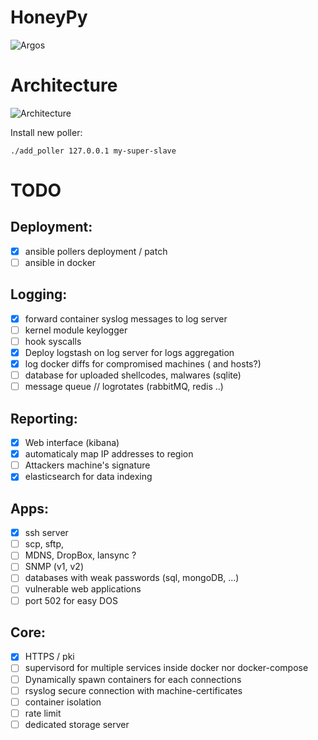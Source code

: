# HoneyPy
![Argos](https://static.comicvine.com/uploads/scale_small/11/117763/3094291-mightyherc13807.jpg)

# Architecture
![Architecture](https://github.com/jurelou/HoneyPy/blob/master/arch)

Install new poller:
```shell
./add_poller 127.0.0.1 my-super-slave
```

# TODO

## Deployment:

- [x] ansible pollers deployment / patch
- [ ] ansible in docker

## Logging:

- [x] forward container syslog messages to log server
- [ ] kernel module keylogger
- [ ] hook syscalls
- [x] Deploy logstash on log server for logs aggregation
- [x] log docker diffs for compromised machines ( and hosts?)
- [ ] database for uploaded shellcodes, malwares (sqlite)
- [ ] message queue // logrotates (rabbitMQ, redis ..)

## Reporting:
- [x] Web interface (kibana)
- [x] automaticaly map IP addresses to region
- [ ] Attackers machine's signature
- [x] elasticsearch for data indexing

## Apps:
- [x] ssh server
- [ ] scp, sftp,   
- [ ] MDNS, DropBox, lansync ?
- [ ] SNMP (v1, v2)
- [ ] databases with weak passwords (sql, mongoDB, ...)
- [ ] vulnerable web applications
- [ ] port 502 for easy DOS

## Core:
- [x] HTTPS / pki
- [ ] supervisord for multiple services inside docker nor docker-compose
- [ ] Dynamically spawn containers for each connections
- [ ] rsyslog secure connection  with machine-certificates
- [ ] container isolation
- [ ] rate limit
- [ ] dedicated storage server
